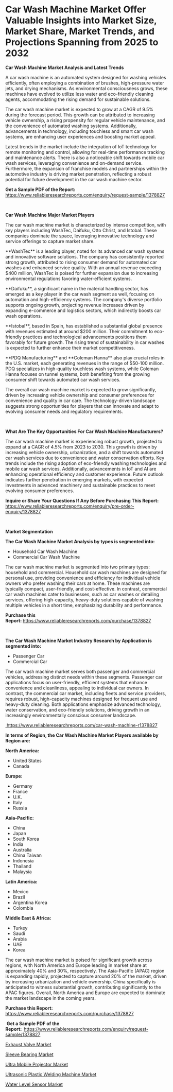 <p><h1>Car Wash Machine Market Offer Valuable Insights into Market Size, Market Share, Market Trends, and Projections Spanning from 2025 to 2032</h1></p><p><strong>Car Wash Machine Market Analysis and Latest Trends</strong></p>
<p><p>A car wash machine is an automated system designed for washing vehicles efficiently, often employing a combination of brushes, high-pressure water jets, and drying mechanisms. As environmental consciousness grows, these machines have evolved to utilize less water and eco-friendly cleaning agents, accommodating the rising demand for sustainable solutions.</p><p>The car wash machine market is expected to grow at a CAGR of 9.5% during the forecast period. This growth can be attributed to increasing vehicle ownership, a rising propensity for regular vehicle maintenance, and the convenience of automated washing systems. Additionally, advancements in technology, including touchless and smart car wash systems, are enhancing user experiences and boosting market appeal.</p><p>Latest trends in the market include the integration of IoT technology for remote monitoring and control, allowing for real-time performance tracking and maintenance alerts. There is also a noticeable shift towards mobile car wash services, leveraging convenience and on-demand service. Furthermore, the expansion of franchise models and partnerships within the automotive industry is driving market penetration, reflecting a robust potential for future development in the car wash machine sector.</p></p>
<p><strong>Get a Sample PDF of the Report:&nbsp;</strong> <a href="https://www.reliableresearchreports.com/enquiry/request-sample/1378827?utm_campaign=9&utm_medium=2&utm_source=Github&utm_content=ia&utm_term=16022025&utm_id=car-wash-machine">https://www.reliableresearchreports.com/enquiry/request-sample/1378827</a></p>
<p>&nbsp;</p>
<p><strong>Car Wash Machine Major Market Players</strong></p>
<p><p>The car wash machine market is characterized by intense competition, with key players including WashTec, Daifuku, Otto Christ, and Istobal. These companies dominate the space, leveraging innovative technology and service offerings to capture market share.</p><p>**WashTec** is a leading player, noted for its advanced car wash systems and innovative software solutions. The company has consistently reported strong growth, attributed to rising consumer demand for automated car washes and enhanced service quality. With an annual revenue exceeding $400 million, WashTec is poised for further expansion due to increasing environmental regulations favoring water-efficient systems.</p><p>**Daifuku**, a significant name in the material handling sector, has emerged as a key player in the car wash segment as well, focusing on automation and high-efficiency systems. The company's diverse portfolio supports ongoing growth, projecting revenue increases driven by expanding e-commerce and logistics sectors, which indirectly boosts car wash operations.</p><p>**Istobal**, based in Spain, has established a substantial global presence with revenues estimated at around $200 million. Their commitment to eco-friendly practices and technological advancements positions them favorably for future growth. The rising trend of sustainability in car washes is expected to further enhance their market competitiveness.</p><p>**PDQ Manufacturing** and **Coleman Hanna** also play crucial roles in the U.S. market, each generating revenues in the range of $50-100 million. PDQ specializes in high-quality touchless wash systems, while Coleman Hanna focuses on tunnel systems, both benefiting from the growing consumer shift towards automated car wash services.</p><p>The overall car wash machine market is expected to grow significantly, driven by increasing vehicle ownership and consumer preferences for convenience and quality in car care. The technology-driven landscape suggests strong opportunities for players that can innovate and adapt to evolving consumer needs and regulatory requirements.</p></p>
<p>&nbsp;</p>
<p><strong>What Are The Key Opportunities For Car Wash Machine Manufacturers?</strong></p>
<p><p>The car wash machine market is experiencing robust growth, projected to expand at a CAGR of 4.5% from 2023 to 2030. This growth is driven by increasing vehicle ownership, urbanization, and a shift towards automated car wash services due to convenience and water conservation efforts. Key trends include the rising adoption of eco-friendly washing technologies and mobile car wash services. Additionally, advancements in IoT and AI are enhancing operational efficiency and customer experience. Future outlook indicates further penetration in emerging markets, with expected investments in advanced machinery and sustainable practices to meet evolving consumer preferences.</p></p>
<p><strong>Inquire or Share Your Questions If Any Before Purchasing This Report:</strong> <a href="https://www.reliableresearchreports.com/enquiry/pre-order-enquiry/1378827?utm_campaign=9&utm_medium=2&utm_source=Github&utm_content=ia&utm_term=16022025&utm_id=car-wash-machine">https://www.reliableresearchreports.com/enquiry/pre-order-enquiry/1378827</a></p>
<p>&nbsp;</p>
<p><strong>Market Segmentation</strong></p>
<p><strong>The Car Wash Machine Market Analysis by types is segmented into:</strong></p>
<p><ul><li>Household Car Wash Machine</li><li>Commercial Car Wash Machine</li></ul></p>
<p><p>The car wash machine market is segmented into two primary types: household and commercial. Household car wash machines are designed for personal use, providing convenience and efficiency for individual vehicle owners who prefer washing their cars at home. These machines are typically compact, user-friendly, and cost-effective. In contrast, commercial car wash machines cater to businesses, such as car washes or detailing services, offering high-capacity, heavy-duty solutions capable of washing multiple vehicles in a short time, emphasizing durability and performance.</p></p>
<p><strong>Purchase this Report:&nbsp;</strong><a href="https://www.reliableresearchreports.com/purchase/1378827?utm_campaign=9&utm_medium=2&utm_source=Github&utm_content=ia&utm_term=16022025&utm_id=car-wash-machine">https://www.reliableresearchreports.com/purchase/1378827</a></p>
<p>&nbsp;</p>
<p><strong>The Car Wash Machine Market Industry Research by Application is segmented into:</strong></p>
<p><ul><li>Passenger Car</li><li>Commercial Car</li></ul></p>
<p><p>The car wash machine market serves both passenger and commercial vehicles, addressing distinct needs within these segments. Passenger car applications focus on user-friendly, efficient systems that enhance convenience and cleanliness, appealing to individual car owners. In contrast, the commercial car market, including fleets and service providers, requires robust, high-capacity machines designed for frequent use and heavy-duty cleaning. Both applications emphasize advanced technology, water conservation, and eco-friendly solutions, driving growth in an increasingly environmentally conscious consumer landscape.</p></p>
<p><a href="https://www.reliableresearchreports.com/car-wash-machine-r1378827?utm_campaign=9&utm_medium=2&utm_source=Github&utm_content=ia&utm_term=16022025&utm_id=car-wash-machine">&nbsp;https://www.reliableresearchreports.com/car-wash-machine-r1378827</a></p>
<p><strong>In terms of Region, the Car Wash Machine Market Players available by Region are:</strong></p>
<p>
    <p> <strong> North America: </strong>
        <ul>
            <li>United States</li>
            <li>Canada</li>
        </ul>
        </p> 
    <p> <strong> Europe: </strong>
        <ul>
            <li>Germany</li>
            <li>France</li>
            <li>U.K.</li>
            <li>Italy</li>
            <li>Russia</li>
        </ul>
        </p> 
    <p> <strong> Asia-Pacific: </strong>
        <ul>
            <li>China</li>
            <li>Japan</li>
            <li>South Korea</li>
            <li>India</li>
            <li>Australia</li>
            <li>China Taiwan</li>
            <li>Indonesia</li>
            <li>Thailand</li>
            <li>Malaysia</li>
        </ul>
        </p> 
    <p> <strong> Latin America: </strong>
        <ul>
            <li>Mexico</li>
            <li>Brazil</li>
            <li>Argentina Korea</li>
            <li>Colombia</li>
        </ul>
        </p> 
    <p> <strong> Middle East & Africa: </strong>
        <ul>
            <li>Turkey</li>
            <li>Saudi</li>
            <li>Arabia</li>
            <li>UAE</li>
            <li>Korea</li>
        </ul>
    </p>
    </p>
<p><p>The car wash machine market is poised for significant growth across regions, with North America and Europe leading in market share at approximately 40% and 30%, respectively. The Asia-Pacific (APAC) region is expanding rapidly, projected to capture around 20% of the market, driven by increasing urbanization and vehicle ownership. China specifically is anticipated to witness substantial growth, contributing significantly to the APAC figures. Overall, North America and Europe are expected to dominate the market landscape in the coming years.</p></p>
<p><strong>Purchase this Report: </strong><a href="https://www.reliableresearchreports.com/purchase/1378827?utm_campaign=9&utm_medium=2&utm_source=Github&utm_content=ia&utm_term=16022025&utm_id=car-wash-machine">https://www.reliableresearchreports.com/purchase/1378827</a></p>
<p>&nbsp;<strong>Get a Sample PDF of the Report:&nbsp;&nbsp;</strong><a href="https://www.reliableresearchreports.com/enquiry/request-sample/1378827?utm_campaign=9&utm_medium=2&utm_source=Github&utm_content=ia&utm_term=16022025&utm_id=car-wash-machine">https://www.reliableresearchreports.com/enquiry/request-sample/1378827</a></p>
<p><strong></strong></p>
<p><p><a href="https://github.com/savannabyun726/Market-Research-Report-List-1/blob/main/exhaust-valve-market.md?utm_campaign=9&utm_medium=2&utm_source=Github&utm_content=ia&utm_term=16022025&utm_id=car-wash-machine">Exhaust Valve Market</a></p><p><a href="https://github.com/iwciasylvya/Market-Research-Report-List-1/blob/main/sleeve-bearing-market.md?utm_campaign=9&utm_medium=2&utm_source=Github&utm_content=ia&utm_term=16022025&utm_id=car-wash-machine">Sleeve Bearing Market</a></p><p><a href="https://github.com/buqjavesora/Market-Research-Report-List-1/blob/main/ultra-mobile-projector-market.md?utm_campaign=9&utm_medium=2&utm_source=Github&utm_content=ia&utm_term=16022025&utm_id=car-wash-machine">Ultra Mobile Projector Market</a></p><p><a href="https://github.com/organophelia8282/Market-Research-Report-List-1/blob/main/ultrasonic-plastic-welding-machine-market.md?utm_campaign=9&utm_medium=2&utm_source=Github&utm_content=ia&utm_term=16022025&utm_id=car-wash-machine">Ultrasonic Plastic Welding Machine Market</a></p><p><a href="https://github.com/jamastodola515/Market-Research-Report-List-1/blob/main/water-level-sensor-market.md?utm_campaign=9&utm_medium=2&utm_source=Github&utm_content=ia&utm_term=16022025&utm_id=car-wash-machine">Water Level Sensor Market</a></p></p>